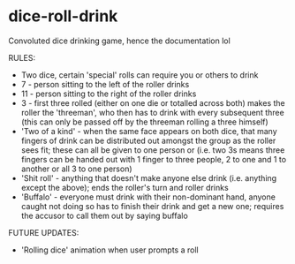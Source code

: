 # dice-roll-drink

Convoluted dice drinking game, hence the documentation lol

RULES:

- Two dice, certain 'special' rolls can require you or others to drink
- 7 - person sitting to the left of the roller drinks
- 11 - person sitting to the right of the roller drinks
- 3 - first three rolled (either on one die or totalled across both) makes the roller the 'threeman', who then has to drink with every subsequent three (this can only be passed off by the threeman rolling a three himself)
- 'Two of a kind' - when the same face appears on both dice, that many fingers of drink can be distributed out amongst the group as the roller sees fit; these can all be given to one person or (i.e. two 3s means three fingers can be handed out with 1 finger to three people, 2 to one and 1 to another or all 3 to one person)
- 'Shit roll' - anything that doesn't make anyone else drink (i.e. anything except the above); ends the roller's turn and roller drinks
- 'Buffalo' - everyone must drink with their non-dominant hand, anyone caught not doing so has to finish their drink and get a new one; requires the accusor to call them out by saying buffalo

FUTURE UPDATES:

- 'Rolling dice' animation when user prompts a roll
